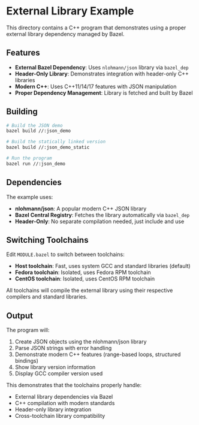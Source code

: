 # External Library Example

This directory contains a C++ program that demonstrates using a proper external library dependency managed by Bazel.

## Features

- **External Bazel Dependency**: Uses `nlohmann/json` library via `bazel_dep`
- **Header-Only Library**: Demonstrates integration with header-only C++ libraries
- **Modern C++**: Uses C++11/14/17 features with JSON manipulation
- **Proper Dependency Management**: Library is fetched and built by Bazel

## Building

```bash
# Build the JSON demo
bazel build //:json_demo

# Build the statically linked version
bazel build //:json_demo_static

# Run the program
bazel run //:json_demo
```

## Dependencies

The example uses:

- **nlohmann/json**: A popular modern C++ JSON library
- **Bazel Central Registry**: Fetches the library automatically via `bazel_dep`
- **Header-Only**: No separate compilation needed, just include and use

## Switching Toolchains

Edit `MODULE.bazel` to switch between toolchains:

- **Host toolchain**: Fast, uses system GCC and standard libraries (default)
- **Fedora toolchain**: Isolated, uses Fedora RPM toolchain
- **CentOS toolchain**: Isolated, uses CentOS RPM toolchain

All toolchains will compile the external library using their respective compilers and standard libraries.

## Output

The program will:

1. Create JSON objects using the nlohmann/json library
2. Parse JSON strings with error handling
3. Demonstrate modern C++ features (range-based loops, structured bindings)
4. Show library version information
5. Display GCC compiler version used

This demonstrates that the toolchains properly handle:

- External library dependencies via Bazel
- C++ compilation with modern standards
- Header-only library integration
- Cross-toolchain library compatibility